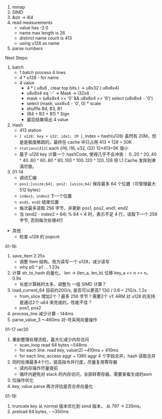 1. mmap
2. SIMD
3. &str -> i64
4. read measurements
   - value has -2.0
   - name max length is 26
   - distinct name count is 413
   - using u128 as name
5. parse numbers

Next Steps:
1. batch
   - 1 batch process 4 lines
   - 4 * u128 - for name
   - 4 value 
     -  4 * ( u8x8 , clear top bits ) -> u8x32  ( u8x8x4)
     -  u8x8x4 eq '-' -> Mask<i32x4> -> i32x4
     -  mask = (u8x8x4 >= '0' && u8x8x4 <= '9') select (u8x8x4 - '0')
     -  select (mask, uxx8x4 - '0', 0) * scale
     -  shuffle B4, B3, B1
     -  (B4 + B3 + B1) * Sign
     -  最后结果得出 4 value
2. Hash
   - 413 station
   - `[ u128: key + u32: idx1; 1M ]`, index = hash(u128) 虽然有 20M，但是是极度稀疏的，最终在 cache 中只占用 413 * 128 = 50K
   - `stations[413]` each (i16, i16, u32, i32)  12*413=5K 很小
   - 基于 u128 key 计算一个 hashCode, 使得几乎不会冲突： 0..20 ^ 20..40 ^ 40..60 ^ 60..80 ^ 80..100 ^ 100..120 ^ 120..128
   将 L1 Cache 发挥到淋漓尽致。
3. 01-14
   - 调试汇编
   - `pos1:[usize;64], pos2: [usize;64]` 保存最多 64 个位置（可管理最大 512 bytes）
   - `index1，index2` 下一个位置
   - `end1，end2` 结束位置
   - 每次最多读取 256 字节，并更新 pos1, pos2, end1, end2
   - 当 (end2 - index2 + 64) % 64 < 4 时，表示不足 4 行，读取下一个 256 字节, 否则每次处理4行
- 其他
  - 检查 u128 的 popcnt

01-16:
1.  save_item 2.25s
    - 调整 Item 结构，改为读写一个 u128，减少读写
    - why p0 ^ p1 ... 1.23s
2.  计算 str_to_hash 向量化， len -> (len_a, len_b) 位移 key_a << n >> n。0.9s
    - 长度计算耗时太多，调整为 一组 SIMD 计算？
3. load_current_64 目前约20G/s, 是否可以更高? 13G / 0.6 = 21G/s.  1.2s
   - from_slice 增加2个？最多 256 字节？需要2个 v1: ARM 对 u128 的支持是通过2个 u64 来完成的，性能不佳？
   - pos1, pos2 
4. process_line 减少计算 - 144ms
5. parse_value_3 ～460ms 对-号采用向量操作

01-17 ver20
1. 重新整理处理流程，最大化减少内存访问
   - scan_loop read 64 bytes        ~548ms
   - for each line: read key, value(2)   ~410ms + 410ms
   - for each line, access aggr     ~ 1380  aggr 4 个字段合并，hash 读取合并
2. 同时处理最多4个行，提高指令并行度，尽量复用寄存器
    - 读内存操作尽量提前
    - 循环内避免对 stack 的内存访问，全部转寄存器，需要查看生成的asm
3. 位操作优化
4. key, value parse 再次评估是否合并向量化

01-18:
1. truncate key 从 normal 版本优化到 simd 版本， 从 797 -> 235ms。
2. preload 64 bytes, - ~350ms